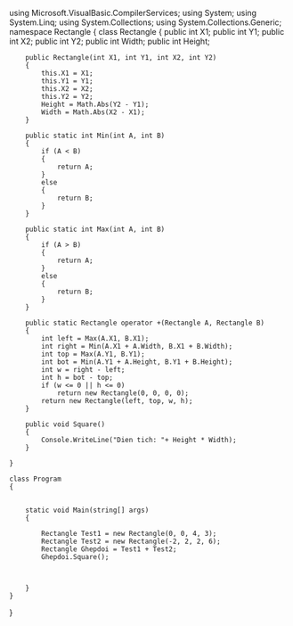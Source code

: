 using Microsoft.VisualBasic.CompilerServices;
using System;
using System.Linq;
using System.Collections;
using System.Collections.Generic;
namespace Rectangle
{
    class Rectangle
    {
        public int X1;
        public int Y1;
        public int X2;
        public int Y2;
        public int Width;
        public int Height;

        public Rectangle(int X1, int Y1, int X2, int Y2)
        {
            this.X1 = X1;
            this.Y1 = Y1;
            this.X2 = X2;
            this.Y2 = Y2;
            Height = Math.Abs(Y2 - Y1);
            Width = Math.Abs(X2 - X1);
        }

        public static int Min(int A, int B)
        {
            if (A < B)
            {
                return A;
            }
            else
            {
                return B;
            }
        }

        public static int Max(int A, int B)
        {
            if (A > B)
            {
                return A;
            }
            else
            {
                return B;
            }
        }

        public static Rectangle operator +(Rectangle A, Rectangle B)
        {
            int left = Max(A.X1, B.X1);
            int right = Min(A.X1 + A.Width, B.X1 + B.Width);
            int top = Max(A.Y1, B.Y1);
            int bot = Min(A.Y1 + A.Height, B.Y1 + B.Height);
            int w = right - left;
            int h = bot - top;
            if (w <= 0 || h <= 0)
                return new Rectangle(0, 0, 0, 0);
            return new Rectangle(left, top, w, h); 
        }

        public void Square()
        {
            Console.WriteLine("Dien tich: "+ Height * Width);
        }

    }

    class Program
    {


        static void Main(string[] args)
        {

            Rectangle Test1 = new Rectangle(0, 0, 4, 3);
            Rectangle Test2 = new Rectangle(-2, 2, 2, 6);
            Rectangle Ghepdoi = Test1 + Test2;
            Ghepdoi.Square();
   


        }
    }
}
